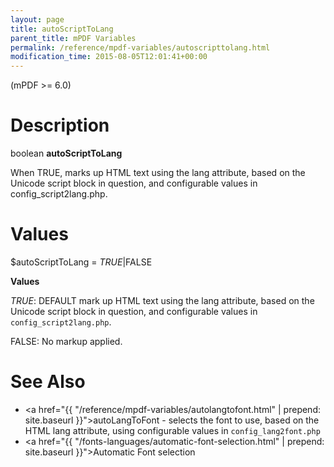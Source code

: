 ```yaml
---
layout: page
title: autoScriptToLang
parent_title: mPDF Variables
permalink: /reference/mpdf-variables/autoscripttolang.html
modification_time: 2015-08-05T12:01:41+00:00
---
```


(mPDF >= 6.0)

# Description

boolean **autoScriptToLang**

When <span class="smallblock">TRUE</span>, marks up HTML text using the lang attribute, based on the Unicode script 
block in question, and configurable values in <span class="code">config_script2lang.php.</span>

# Values

<span class="parameter">$autoScriptToLang</span> = *<span class="smallblock">TRUE</span>*|<span class="smallblock">FALSE</span>

**Values**

*<span class="smallblock">TRUE</span>*: <span class="smallblock">DEFAULT</span> mark up HTML text using the lang 
attribute, based on the Unicode script block in question, and configurable values in `config_script2lang.php`.

<span class="smallblock">FALSE</span>: No markup applied.

# See Also

- <a href="{{ "/reference/mpdf-variables/autolangtofont.html" | prepend: site.baseurl }}">autoLangToFont</a> - selects the font to use, based on the HTML lang attribute, using configurable values in `config_lang2font.php`
- <a href="{{ "/fonts-languages/automatic-font-selection.html" | prepend: site.baseurl }}">Automatic Font selection</a>
